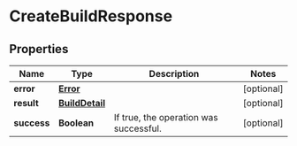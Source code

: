 

# CreateBuildResponse

## Properties

Name | Type | Description | Notes
------------ | ------------- | ------------- | -------------
**error** | [**Error**](Error.md) |  |  [optional]
**result** | [**BuildDetail**](BuildDetail.md) |  |  [optional]
**success** | **Boolean** | If true, the operation was successful. |  [optional]



